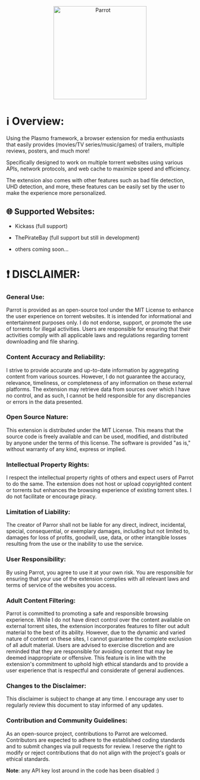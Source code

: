 <div align="center">
    <img src="https://github.com/loty2019/Parrot/assets/125715080/7267d0c2-4ebf-404f-bee5-34651b1dd3c4" width="250" alt="Parrot">
</div>

# ℹ️ Overview:

Using the Plasmo framework, a browser extension for media enthusiasts that easily provides (movies/TV series/music/games) of trailers, multiple reviews, posters, and much more!

Specifically designed to work on multiple torrent websites using various APIs, network protocols, and web cache to maximize speed and efficiency. 

The extension also comes with other features such as bad file detection, UHD detection, and more, these features can be easily set by the user to make the experience more personalized.

## 🌐 Supported Websites: 
- Kickass (full support)

- ThePirateBay (full support but still in development)

- others coming soon...

# ❗️ DISCLAIMER:


### General Use:

Parrot is provided as an open-source tool under the MIT License to enhance the user experience on torrent websites. It is intended for informational and entertainment purposes only. I do not endorse, support, or promote the use of torrents for illegal activities. Users are responsible for ensuring that their activities comply with all applicable laws and regulations regarding torrent downloading and file sharing.

### Content Accuracy and Reliability:

I strive to provide accurate and up-to-date information by aggregating content from various sources. However, I do not guarantee the accuracy, relevance, timeliness, or completeness of any information on these external platforms. The extension may retrieve data from sources over which I have no control, and as such, I cannot be held responsible for any discrepancies or errors in the data presented.
​
### Open Source Nature:

This extension is distributed under the MIT License. This means that the source code is freely available and can be used, modified, and distributed by anyone under the terms of this license. The software is provided "as is," without warranty of any kind, express or implied.
​
### Intellectual Property Rights:

I respect the intellectual property rights of others and expect users of Parrot to do the same. The extension does not host or upload copyrighted content or torrents but enhances the browsing experience of existing torrent sites. I do not facilitate or encourage piracy.

### Limitation of Liability:

The creator of Parror shall not be liable for any direct, indirect, incidental, special, consequential, or exemplary damages, including but not limited to, damages for loss of profits, goodwill, use, data, or other intangible losses resulting from the use or the inability to use the service.
​
### User Responsibility: 

By using Parrot, you agree to use it at your own risk. You are responsible for ensuring that your use of the extension complies with all relevant laws and terms of service of the websites you access.
​
### Adult Content Filtering:

Parrot is committed to promoting a safe and responsible browsing experience. While I do not have direct control over the content available on external torrent sites, the extension incorporates features to filter out adult material to the best of its ability. However, due to the dynamic and varied nature of content on these sites, I cannot guarantee the complete exclusion of all adult material. Users are advised to exercise discretion and are reminded that they are responsible for avoiding content that may be deemed inappropriate or offensive. This feature is in line with the extension's commitment to uphold high ethical standards and to provide a user experience that is respectful and considerate of general audiences.
​
### Changes to the Disclaimer:

This disclaimer is subject to change at any time. I encourage any user to regularly review this document to stay informed of any updates.

### Contribution and Community Guidelines:

As an open-source project, contributions to Parrot are welcomed. Contributors are expected to adhere to the established coding standards and to submit changes via pull requests for review. I reserve the right to modify or reject contributions that do not align with the project's goals or ethical standards.

**Note**: any API key lost around in the code has been disabled :)
